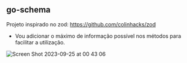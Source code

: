 ## go-schema

Projeto inspirado no zod: https://github.com/colinhacks/zod


* Vou adicionar o máximo de informação possível nos métodos para facilitar a utilização.
  
![Screen Shot 2023-09-25 at 00 43 06](https://github.com/mkafonso/go-schema/assets/73212666/cf9fed8d-035b-4737-a92b-75c1a5403bb8)
